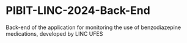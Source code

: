 # PIBIT-LINC-2024-Back-End
Back-end of the application for monitoring the use of benzodiazepine medications, developed by LINC UFES
